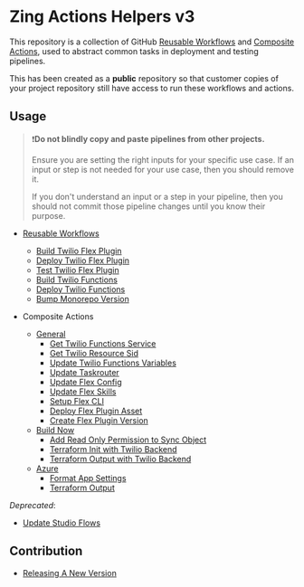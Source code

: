 # Zing Actions Helpers v3

This repository is a collection of GitHub [Reusable Workflows](https://docs.github.com/en/actions/using-workflows/reusing-workflows) and [Composite Actions](https://docs.github.com/en/actions/creating-actions/creating-a-composite-action), used to abstract common tasks in deployment and testing pipelines.

This has been created as a **public** repository so that customer copies of your project repository still have access to run these workflows and actions.

## Usage

>❗**Do not blindly copy and paste pipelines from other projects.**
>
> Ensure you are setting the right inputs for your specific use case. If an input or step is not needed for your use case, then you should remove it.
>
> If you don't understand an input or a step in your pipeline, then you should not commit those pipeline changes until you know their purpose.

- [Reusable Workflows](docs/usage/reusable-workflows.md)
  - [Build Twilio Flex Plugin](docs/usage/reusable-workflows.md#build-twilio-flex-plugin)
  - [Deploy Twilio Flex Plugin](docs/usage/reusable-workflows.md#deploy-twilio-flex-plugin)
  - [Test Twilio Flex Plugin](docs/usage/reusable-workflows.md#test-twilio-flex-plugin)
  - [Build Twilio Functions](docs/usage/reusable-workflows.md#build-twilio-functions)
  - [Deploy Twilio Functions](docs/usage/reusable-workflows.md#deploy-twilio-functions)
  - [Bump Monorepo Version](docs/usage/reusable-workflows.md#bump-monorepo-version)

- Composite Actions
  - [General](docs/usage/composite-actions-general.md)
    - [Get Twilio Functions Service](docs/usage/composite-actions-general.md#get-twilio-functions-service)
    - [Get Twilio Resource Sid](docs/usage/composite-actions-general.md#get-twilio-resource-sid)
    - [Update Twilio Functions Variables](docs/usage/composite-actions-general.md#update-twilio-functions-variables)
    - [Update Taskrouter](docs/usage/composite-actions-general.md#update-taskrouter)
    - [Update Flex Config](docs/usage/composite-actions-general.md#update-flex-config)
    - [Update Flex Skills](docs/usage/composite-actions-general.md#update-flex-skills)
    - [Setup Flex CLI](docs/usage/composite-actions-general.md#setup-flex-cli)
    - [Deploy Flex Plugin Asset](docs/usage/composite-actions-general.md#deploy-flex-plugin-asset)
    - [Create Flex Plugin Version](docs/usage/composite-actions-general.md#create-flex-plugin-version)
  - [Build Now](docs/usage/composite-actions-buildnow.md)
    - [Add Read Only Permission to Sync Object](docs/usage/composite-actions-buildnow.md#add-read-only-permission-to-sync-object)
    - [Terraform Init with Twilio Backend](docs/usage/composite-actions-buildnow.md#terraform-init-with-twilio-backend)
    - [Terraform Output with Twilio Backend](docs/usage/composite-actions-buildnow.md#terraform-output-with-twilio-backend)
  - [Azure](docs/usage/composite-actions-azure.md)
    - [Format App Settings](docs/usage/composite-actions-azure.md#format-app-settings)
    - [Terraform Output](docs/usage/composite-actions-azure.md#format-app-settings)

*Deprecated*:

- [Update Studio Flows](docs/usage/deprecated/details-studio-flow.md)

## Contribution

- [Releasing A New Version](docs/contribution/releasing-new-version.md)
